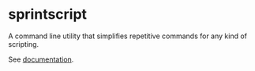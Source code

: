 # sprintscript
A command line utility that simplifies repetitive commands for any kind of scripting.

See [documentation](http://gadhagod.github.io/sprintscript).